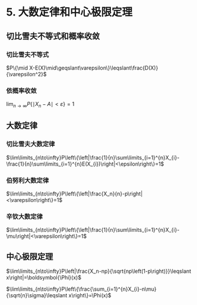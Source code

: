 # 5. 大数定律和中心极限定理

## 切比雪夫不等式和概率收敛

### 切比雪夫不等式

$P\{\mid X-E(X)\mid\geqslant\varepsilon\}\leqslant\frac{D(X)}{\varepsilon^2}$

### 依概率收敛

$\lim_{n\to\infty}P\{\mid X_n-A\mid<\varepsilon\}=1$

## 大数定律

### 切比雪夫大数定律

$\lim\limits_{n\to\infty}P\left\{\left|\frac{1}{n}\sum\limits_{i=1}^{n}X_{i}-\frac{1}{n}\sum\limits_{i=1}^{n}E(X_{i})\right|<\epsilon\right\}=1$

### 伯努利大数定律

$\lim\limits_{n\to\infty}P\left\{\left|\frac{X_n}{n}-p\right|<\varepsilon\right\}=1$

### 辛钦大数定律

$\lim\limits_{n\to\infty}P\left\{\left|\frac{1}{n}\sum\limits_{i=1}^{n}X_{i}-\mu\right|<\varepsilon\right\}=1$

## 中心极限定理

$\lim\limits_{n\to\infty}P\left|\frac{X_n-np}{\sqrt{np\left(1-p\right)}}\leqslant x\right|=\boldsymbol{\Phi}(x)$

$\lim\limits_{n\to\infty}P\left\{\frac{\sum_{i=1}^{n}X_{i}-n\mu}{\sqrt{n}\sigma}\leqslant x\right\}=\Phi(x)$